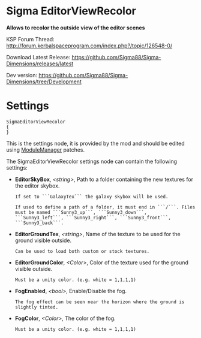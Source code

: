 # Sigma EditorViewRecolor


**Allows to recolor the outside view of the editor scenes**


KSP Forum Thread: http://forum.kerbalspaceprogram.com/index.php?/topic/126548-0/

Download Latest Release: https://github.com/Sigma88/Sigma-Dimensions/releases/latest

Dev version: https://github.com/Sigma88/Sigma-Dimensions/tree/Development


# Settings

```
SigmaEditorViewRecolor
{
}
```
This is the settings node, it is provided by the mod and should be edited using
[ModuleManager](http://forum.kerbalspaceprogram.com/index.php?/topic/50533-0/) patches.

The SigmaEditorViewRecolor settings node can contain the following settings:

  - **EditorSkyBox**, *\<string\>*, Path to a folder containing the new textures for the editor skybox.
    
    ```
    If set to ```GalaxyTex``` the galaxy skybox will be used.
    
    If used to define a path of a folder, it must end in ```/```. Files must be named ```Sunny3_up```, ```Sunny3_down```, ```Sunny3_left```, ```Sunny3_right```, ```Sunny3_front```, ```Sunny3_back```.
    ```
    
  - **EditorGroundTex**, *\<string\>*, Name of the texture to be used for the ground visible outside.
		
    ```
    Can be used to load both custom or stock textures.
    ```
    
  - **EditorGroundColor**, *\<Color\>*, Color of the texture used for the ground visible outside.
		
    ```
    Must be a unity color. (e.g. white = 1,1,1,1)
    ```
    
  - **FogEnabled**, *\<bool\>*, Enable/Disable the fog.
		
    ```
    The fog effect can be seen near the horizon where the ground is slightly tinted.
    ```
    
  - **FogColor**, *\<Color\>*, The color of the fog.
		
    ```
    Must be a unity color. (e.g. white = 1,1,1,1)
    ```
